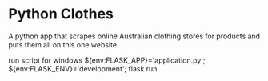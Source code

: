 # Python Clothes
A python app that scrapes online Australian clothing stores for products and puts them all on this one website.

run script for windows
${env:FLASK_APP}='application.py'; ${env:FLASK_ENV}='development'; flask run